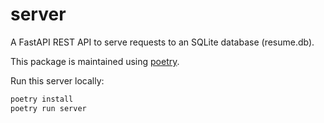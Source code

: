 # server

A FastAPI REST API to serve requests to an SQLite database (resume.db).

This package is maintained using [poetry](https://python-poetry.org/docs).

Run this server locally:
```sh
poetry install
poetry run server
```
